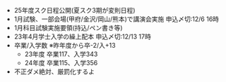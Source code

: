 ﻿---
layout: post
categories: [慶應通信, 情報]
tags: [慶應通信, NL]
author: tmo
---
* 25年度スク日程公開(夏スク3期が変則日程)
* 1月試験、一部会場(甲府/金沢/岡山/熊本)で講演会実施 申込〆切:12/6 16時
* 1月科目試験実施要領(持込/ペン書き等)
* 23年4月学士入学の繰上配本 申込〆切:12/13 17時
* 卒業/入学数 ※昨年度から卒-2/入+13
  * 23年度 卒業117、入学343
  * 24年度 卒業115、入学356
* 不正ダメ絶対、厳罰化するよ